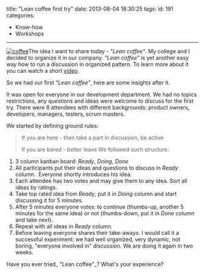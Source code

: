 title: "Lean coffee first try"
date: 2013-08-04 18:30:25
tags:
id: 191
categories:
  - Know-how
  - Workshops
---

[![coffee](http://files.bebetterleader.com/media/coffee.png)](http://files.bebetterleader.com/media/coffee.png)The idea I want to share today - _"Lean coffee"_. My college and I decided to organize it in our company. _"Lean coffee"_ is yet another easy way how to run a discussion in organized pattern. To learn more about it you can watch a short [video](http://www.youtube.com/watch?v=zhG-A-kRPAU).

So we had our first _"Lean coffee"_, here are some insights after it.

It was open for everyone in our development department. We had no topics restrictions, any questions and ideas were welcome to discuss for the first try. There were 8 attendees with different backgrounds: product owners, developers, managers, testers, scrum masters.

We started by defining ground rules:
> If you are here - then take a part in discussion, be active> 
> 
> If you are bored - better leave
We followed such structure:

1.  3 column kanban board: _Ready_, _Doing_, _Done_
2.  All participants put their ideas and questions to discuss in _Ready_ column.  Everyone shortly introduces his idea.
3.  Each attendee has two votes and may give them to any idea. Sort all ideas by ratings.
4.  Take top rated idea from _Ready_, put it in _Doing_ column and start discussing it for 5 minutes.
5.  After 5 minutes everyone votes: to continue (thumbs-up, another 5 minutes for the same idea) or not (thumbs-down, put it in _Done_ column and take next).
6.  Repeat with all ideas in _Ready_ column.
7.  Before leaving everyone shares their take-aways.
I would call it a successful experiment: we had well organized, very dynamic, not boring, "everyone involved in" discussion. We are doing it again in two weeks.

Have you ever tried_ "Lean coffee"_? What's your experience?